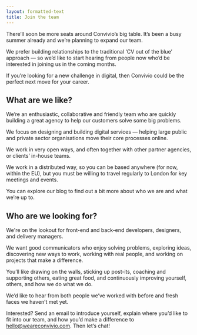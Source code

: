 ```yaml
---
layout: formatted-text
title: Join the team
---
```

<p class="intro-copy">There’ll soon be more seats around Convivio’s big table. It’s been a busy summer already and we’re planning to expand our team.</p>

We prefer building relationships to the traditional ‘CV out of the blue’ approach — so we’d like to start hearing from people now who’d be interested in joining us in the coming months.

If you’re looking for a new challenge in digital, then Convivio could be the perfect next move for your career.

## What are we like?

We’re an enthusiastic, collaborative and friendly team who are quickly building a great agency to help our customers solve some big problems.

We focus on designing and building digital services — helping large public and private sector organisations move their core processes online.

We work in very open ways, and often together with other partner agencies, or clients’ in-house teams.

We work in a distributed way, so you can be based anywhere (for now, within the EU), but you must be willing to travel regularly to London for key meetings and events.

You can explore our blog to find out a bit more about who we are and what we’re up to.

## Who are we looking for?

We're on the lookout for front-end and back-end developers, designers, and delivery managers.

We want good communicators who enjoy solving problems, exploring ideas, discovering new ways to work, working with real people, and working on projects that make a difference.

You’ll like drawing on the walls, sticking up post-its, coaching and supporting others, eating great food, and continuously improving yourself, others, and how we do what we do.

We’d like to hear from both people we’ve worked with before and fresh faces we haven’t met yet.

Interested? Send an email to introduce yourself, explain where you’d like to fit into our team, and how you’d make a difference to <a href="mailto:hello@weareconvivio.com">hello@weareconvivio.com</a>. Then let’s chat!
